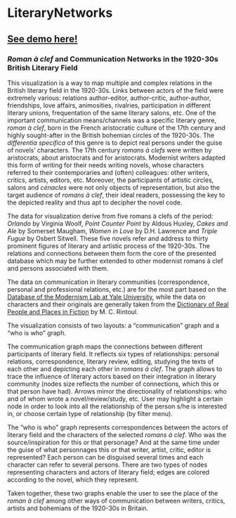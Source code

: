 # LiteraryNetworks
## [See demo here!](https://s.codepen.io/AlineV/debug/wedLYx/NjkYzwpqaGnM)

### *Roman à clef* and Communication Networks in the 1920-30s British Literary Field

This visualization is a way to map multiple and complex relations in the British literary field in the 1920-30s. Links between actors of the field were extremely various: relations author-editor, author-critic, author-author, friendships, love affairs, animosities, rivalries, participation in different literary unions, frequentation of the same literary salons, etc. One of the important communication means/channels was a specific literary genre, *roman à clef*, born in the French aristocratic culture of the 17th century and highly sought-after in the British bohemian circles of the 1920-30s. The *differentia specifica* of this genre is to depict real persons under the guise of novels’ characters. The 17th century *romans à clefs* were written by aristocrats, about aristocrats and for aristocrats. Modernist writers adapted this form of writing for their needs writing novels, whose characters referred to their contemporaries and (often) colleagues: other writers, critics, artists, editors, etc. Moreover, the participants of artistic circles, salons and *cénacles* were not only objects of representation, but also the target audience of *romans à clef*, their ideal readers, possessing the key to the depicted reality and thus apt to decipher the novel code. 

The data for visualization derive from five romans à clefs of the period: *Orlando* by Virginia Woolf, *Point Counter Point* by Aldous Huxley, *Cakes and Ale* by Somerset Maugham, *Women in Love* by D.H. Lawrence and *Triple Fugue* by Osbert Sitwell. These five novels refer and address to thirty prominent figures of literary and artistic process of the 1920-30s. The relations and connections between them form the core of the presented database which may be further extended to other modernist romans à clef and persons associated with them.

The data on communication in literary communities (correspondence, personal and professional relations, etc.) are for the most part based on the [Database of the Modernism Lab at Yale University](http://modernism.research.yale.edu/ynote/index.php?action=browse&view=3), while the data on characters and their originals are generally taken from the [Dictionary of Real People and Places in Fiction](https://renouvaud.hosted.exlibrisgroup.com/primo_library/libweb/action/search.do?vid=41BCULIB_VU1&afterTimeout=65BA949340080751569C91DB5EE1E6B8&dscnt=0) by M. C. Rintoul.

The visualization consists of two layouts: a “communication” graph and a “who is who” graph.

The communication graph maps the connections between different participants of literary field. It reflects six types of relationships: personal relations, correspondence, literary review, editing, studying the texts of each other and depicting each other in *romans à clef*. The graph allows to trace the influence of literary actors based on their integration in literary community (nodes size reflects the number of connections, which this or that person have had). Arrows mirror the directionality of relationships: who and of whom wrote a novel/review/study, etc. User may highlight a certain node in order to look into all the relationship of the person s/he is interested in, or choose certain type of relationship (by filter menu).

The “who is who” graph represents correspondences between the actors of literary field and the characters of the selected *romans à clef*.  Who was the source/inspiration for this or that personage? And at the same time under the guise of what personnages this or that writer, artist, critic, editor is represented? Each person can be disguised several times and each character can refer to several persons. There are two types of nodes representing characters and actors of literary field; edges are colored according to the novel, which they represent. 

Taken together, these two graphs enable the user to see the place of the *roman à clef* among other ways of communication between writers, critics, artists and bohemians of the 1920-30s in Britain.


